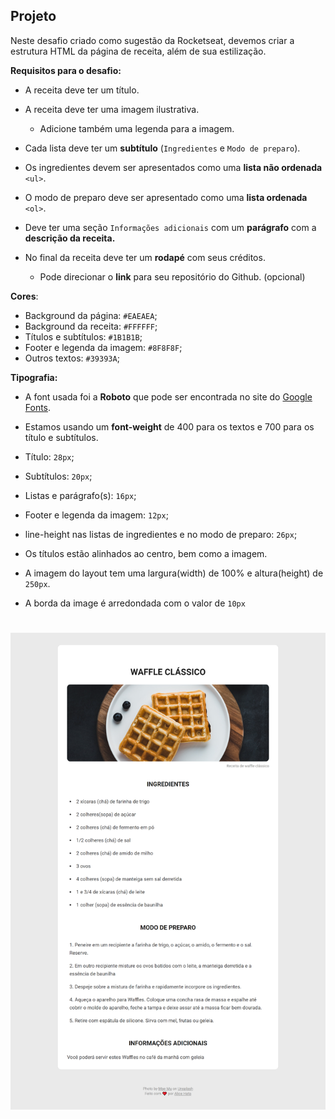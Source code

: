 ## Projeto

Neste desafio criado como sugestão da Rocketseat, devemos criar a estrutura HTML da página de receita, além de sua estilização.

**Requisitos para o desafio:**

- A receita deve ter um título.

- A receita deve ter uma imagem ilustrativa.

  - Adicione também uma legenda para a imagem.

- Cada lista deve ter um **subtítulo** (`Ingredientes` e `Modo de preparo`).

- Os ingredientes devem ser apresentados como uma **lista não ordenada** `<ul>`.

- O modo de preparo deve ser apresentado como uma **lista ordenada** `<ol>`.

- Deve ter uma seção `Informações adicionais` com um **parágrafo** com a **descrição da receita.**

- No final da receita deve ter um **rodapé** com seus créditos.

  - Pode direcionar o **link** para seu repositório do Github. (opcional)

**Cores**:

- Background da página: `#EAEAEA`;
- Background da receita: `#FFFFFF`;
- Títulos e subtítulos: `#1B1B1B`;
- Footer e legenda da imagem: `#8F8F8F`;
- Outros textos: `#39393A`;

**Tipografia:**

- A font usada foi a **Roboto** que pode ser encontrada no site do [Google Fonts](https://fonts.google.com/).

- Estamos usando um **font-weight** de 400 para os textos e 700 para os título e subtítulos.

- Título: `28px`;
- Subtítulos: `20px`;
- Listas e parágrafo(s): `16px`;
- Footer e legenda da imagem: `12px`;

- line-height nas listas de ingredientes e no modo de preparo: `26px`;
- Os títulos estão alinhados ao centro, bem como a imagem.
- A imagem do layout tem uma largura(width) de 100% e altura(height) de `250px`.
- A borda da image é arredondada com o valor de `10px`

<h1 align="center">
  <img alt="Capa" title="Capa" src="./assets/images/capa.png" />
</h1>
